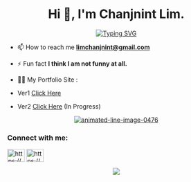 <h1 align="center">Hi 👋, I'm Chanjnint Lim.</h1>           
<p align="center">
  <a href="https://git.io/typing-svg"><img src="https://readme-typing-svg.herokuapp.com?size=15&duration=5807&color=6ABEFF&center=true&vCenter=true&lines=When+nothing+goes+right%2C+go+left.;You+can%E2%80%99t+blame+gravity+for+falling+in+love.;Take+the+risk+or+lose+the+chance.;If+you+want+it%2C+work+for+it.;Fall+seven+times%2C+stand+up+eight.;You+have+to+be+odd+to+be+number+one.;Stars+can%E2%80%99t+shine+without+darkness.;You+are+enough+just+as+you+are.;Impossible+is+for+the+unwilling.;And+so%2C+The+adventure+begin..." alt="Typing SVG" /></a>
</p>

- 📫 How to reach me **limchanjnint@gmail.com**

- ⚡ Fun fact **I think I am not funny at all.**

- 👨‍💻 My Portfolio Site :
- Ver1 <a href="https://chanjnint21.github.io/JnintChan/"> Click Here</a>
- Ver2 <a href="https://jnint-portfolio-v2.onrender.com/"> Click Here</a> (In Progress)

<div align="center">
  <a href="https://www.animatedimages.org/cat-lines-562.htm"><img src="https://www.animatedimages.org/data/media/562/animated-line-image-0476.gif" border="0" alt="animated-line-image-0476" /></a>
</div>

<h3 align="left">Connect with me:</h3>
<p align="left">
<a href="https://linkedin.com/in/https://www.linkedin.com/in/chanjnint-lim-b899ab204" target="blank"><img align="center" src="https://raw.githubusercontent.com/rahuldkjain/github-profile-readme-generator/master/src/images/icons/Social/linked-in-alt.svg" alt="https://www.linkedin.com/in/chanjnint-lim-b899ab204" height="30" width="40" /></a>
<a href="https://web.facebook.com/JnintChan21/" target="blank"><img align="center" src="https://raw.githubusercontent.com/rahuldkjain/github-profile-readme-generator/master/src/images/icons/Social/facebook.svg" alt="https://www.facebook.com/jnintchan.3" height="30" width="40" /></a>
</p>

<div align="center">
  <img src="https://user-images.githubusercontent.com/73097560/115834477-dbab4500-a447-11eb-908a-139a6edaec5c.gif">  
</div>

